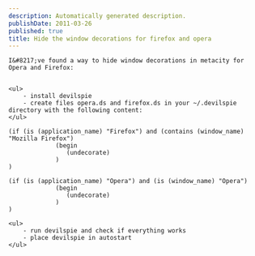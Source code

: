 ```yaml
---
description: Automatically generated description.
publishDate: 2011-03-26
published: true
title: Hide the window decorations for firefox and opera
---
```


	I&#8217;ve found a way to hide window decorations in metacity for Opera and Firefox:


	<ul>
		- install devilspie
		- create files opera.ds and firefox.ds in your ~/.devilspie directory with the following content:
	</ul>

<pre><code>(if (is (application_name) &quot;Firefox&quot;) and (contains (window_name) &quot;Mozilla Firefox&quot;)
             (begin
                (undecorate)
             )
)</code></pre>

<pre><code>(if (is (application_name) &quot;Opera&quot;) and (is (window_name) &quot;Opera&quot;)
             (begin
                (undecorate)
             )
)</code></pre>

	<ul>
		- run devilspie and check if everything works
		- place devilspie in autostart
	</ul>